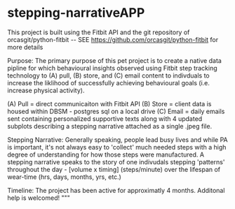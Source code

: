 # stepping-narrativeAPP

This project is built using the Fitbit API and the git repository of orcasgit/python-fitbit -- SEE https://github.com/orcasgit/python-fitbit for more details 

Purpose:
The primary purpose of this pet project is to create a native data pipline for which behavioural insights observed using Fitbit step tracking technology to (A) pull, (B) store, and (C) email content to indivduals to increase the liklihood of successfully achieving behavioural goals (i.e. increase physical activity). 

(A) Pull = direct communicaiton with Fitbit API
(B) Store = client data is housed within DBSM - postgres sql on a local drive
(C) Email = daily emails sent containing personalized supportive texts along with 4 updated subplots describing a stepping narrative attached as a single .jpeg file. 

Stepping Narrative:
Generally speaking, people lead busy lives and while PA is important, it's not always easy to 'collect' much needed steps with a high degree of understanding for how those steps were manufactured. A stepping narrative speaks to the story of one indivudals stepping 'patterns' throughout the day - [volume x timing] (steps/minute) over the lifespan of wear-time (hrs, days, months, yrs, etc.)

Timeline:
The project has been active for approximatly 4 months. Additonal help is welcomed!
"""
